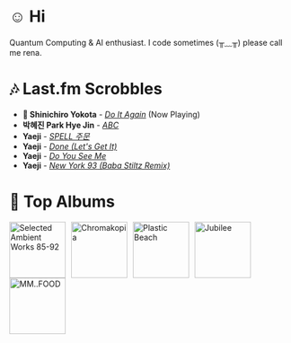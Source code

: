 # ☺︎ Hi



Quantum Computing & AI enthusiast. I code sometimes (╥﹏╥)
please call me rena. 

# 🎶 Last.fm Scrobbles

- **🎵 Shinichiro Yokota** - *[Do It Again](https://www.last.fm/music/Shinichiro+Yokota/_/Do+It+Again)* (Now Playing)
- **박혜진 Park Hye Jin** - *[ABC](https://www.last.fm/music/%EB%B0%95%ED%98%9C%EC%A7%84+Park+Hye+Jin/_/ABC)*
- **Yaeji** - *[SPELL 주문](https://www.last.fm/music/Yaeji/_/SPELL+%EC%A3%BC%EB%AC%B8)*
- **Yaeji** - *[Done (Let's Get It)](https://www.last.fm/music/Yaeji/_/Done+(Let%27s+Get+It))*
- **Yaeji** - *[Do You See Me](https://www.last.fm/music/Yaeji/_/Do+You+See+Me)*
- **Yaeji** - *[New York 93 (Baba Stiltz Remix)](https://www.last.fm/music/Yaeji/_/New+York+93+(Baba+Stiltz+Remix))*

# 📀 Top Albums

<a href='https://www.last.fm/music/Aphex+Twin/Selected+Ambient+Works+85-92'><img src='https://lastfm.freetls.fastly.net/i/u/300x300/6f199a67803148cfb2cf2238b8fda0fb.jpg' alt='Selected Ambient Works 85-92' title='Aphex Twin - Selected Ambient Works 85-92' width='100' style='margin-right: 10px;'></a><a href='https://www.last.fm/music/Tyler,+the+Creator/Chromakopia'><img src='https://lastfm.freetls.fastly.net/i/u/300x300/8c0b389bb4cbf522bc5a2b58e15b6620.jpg' alt='Chromakopia' title='Tyler, the Creator - Chromakopia' width='100' style='margin-right: 10px;'></a><a href='https://www.last.fm/music/Gorillaz/Plastic+Beach'><img src='https://lastfm.freetls.fastly.net/i/u/300x300/ce6e2af584a5480b85b79371b219a92e.png' alt='Plastic Beach' title='Gorillaz - Plastic Beach' width='100' style='margin-right: 10px;'></a><a href='https://www.last.fm/music/Japanese+Breakfast/Jubilee'><img src='https://lastfm.freetls.fastly.net/i/u/300x300/5d93403fbc951b7d31fa80ff826b5180.jpg' alt='Jubilee' title='Japanese Breakfast - Jubilee' width='100' style='margin-right: 10px;'></a><a href='https://www.last.fm/music/MF+DOOM/MM..FOOD'><img src='https://lastfm.freetls.fastly.net/i/u/300x300/7d1a24c15c32327454fb83f6177c0b76.png' alt='MM..FOOD' title='MF DOOM - MM..FOOD' width='100' style='margin-right: 10px;'></a>